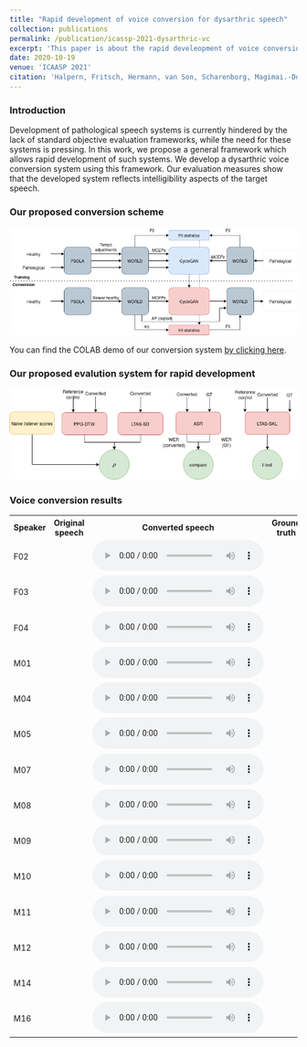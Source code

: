 ```yaml
---
title: "Rapid development of voice conversion for dysarthric speech"
collection: publications
permalink: /publication/icassp-2021-dysarthric-vc
excerpt: 'This paper is about the rapid develeopment of voice conversion for dysarthric speech'
date: 2020-10-19
venue: 'ICAASP 2021'
citation: 'Halpern, Fritsch, Hermann, van Son, Scharenborg, Magimai.-Doss  <i>ICASSP</i>. 1(1).'
---
```



###  Introduction
Development of pathological speech systems is currently hindered by the lack of standard objective evaluation frameworks, while the need for these systems is pressing.
In this work, we propose a general framework which allows rapid development of such systems. We develop a dysarthric voice conversion system using this framework. Our evaluation measures show that the developed system reflects intelligibility aspects of the target speech.

### Our proposed conversion scheme

<img src="/images/dysarthric_vc_icassp/Training.png">

You can find the COLAB demo of our conversion system 
[by clicking here](https://colab.research.google.com/drive/1PPH_jnxrKvXvUziNNY4fwBjmCcgDO79r?usp=sharing).

### Our proposed evalution system for rapid development

<img src="/images/dysarthric_vc_icassp/Evaluation.png">

### Voice conversion results



 <table style="width:100%">
  <tr>
    <th>Speaker</th>
    <th>Original speech</th>
    <th>Converted speech</th>
    <th>Ground truth</th>
  </tr>
          <tr>
    <td>F02</td>
    <td>
</td>
    <td>
 <audio controls>
  <source src="https://surfdrive.surf.nl/files/index.php/s/4UsgSDRBF1VPjfm/download" type="audio/wav">
</audio> 
</td>
    <td>

</td>
  </tr>
            <tr>
    <td>F03</td>
    <td>
</td>
    <td>
 <audio controls>
  <source src="https://surfdrive.surf.nl/files/index.php/s/T9F2ej0ZhXreaw9/download" type="audio/wav">
</audio> 
</td>
    <td>

</td>
  </tr>
        <tr>
    <td>F04</td>
    <td>
</td>
    <td>
 <audio controls>
  <source src="https://surfdrive.surf.nl/files/index.php/s/otObdZtOg9go5ij/download" type="audio/wav">
</audio> 
</td>
    <td>

</td>
  </tr>
          <tr>
    <td>M01</td>
    <td>
</td>
    <td>
 <audio controls>
  <source src="https://surfdrive.surf.nl/files/index.php/s/WLOZJkH3rjYhKjy/download" type="audio/wav">
</audio> 
</td>
    <td>
</td>
  </tr>
            <tr>
    <td>M04</td>
    <td>
</td>
    <td>
 <audio controls>
  <source src="https://surfdrive.surf.nl/files/index.php/s/OQ1Rb7FdjHebnze/download" type="audio/wav">
</audio> 
</td>
    <td>
</td>
  </tr>
            <tr>
    <td>M05</td>
    <td>
</td>
    <td>
 <audio controls>
  <source src="https://surfdrive.surf.nl/files/index.php/s/MbqW7mm5XcI47ih/download" type="audio/wav">
</audio> 
</td>
    <td>
</td>
  </tr>
             <tr>
    <td>M07</td>
    <td>
</td>
    <td>
 <audio controls>
  <source src="https://surfdrive.surf.nl/files/index.php/s/xx27WrEIgl6dh3Q/download" type="audio/wav">
</audio> 
</td>
    <td>
</td>
  </tr>
        <tr>
    <td>M08</td>
    <td>
</td>
    <td>
 <audio controls>
  <source src="https://surfdrive.surf.nl/files/index.php/s/N8PzHFiGjJVXvP7/download" type="audio/wav">
</audio> 
</td>
    <td>

</td>
  </tr>
      <tr>
    <td>M09</td>
    <td>
</td>
    <td>
 <audio controls>
  <source src="https://surfdrive.surf.nl/files/index.php/s/LZF7NQX5kC2Shak/download" type="audio/wav">
</audio> 
</td>
    <td>
</td>
  </tr>
        <tr>
    <td>M10</td>
    <td>
</td>
    <td>
 <audio controls>
  <source src="https://surfdrive.surf.nl/files/index.php/s/Upgqp1fp15PR4g6/download" type="audio/wav">
</audio> 
</td>
    <td>
</td>
  </tr>
          <tr>
    <td>M11</td>
    <td>
</td>
    <td>
 <audio controls>
  <source src="https://surfdrive.surf.nl/files/index.php/s/yUWnBBkskzRXwdy/download" type="audio/wav">
</audio> 
</td>
    <td>
</td>
  </tr>
            <tr>
    <td>M12</td>
    <td>
</td>
    <td>
 <audio controls>
  <source src="https://surfdrive.surf.nl/files/index.php/s/qaRi2nuYgdz2auN/download" type="audio/wav">
</audio> 
</td>
    <td>
</td>
  </tr>
    <tr>
    <td>M14</td>
    <td>

</td>
    <td>
 <audio controls>
  <source src="https://surfdrive.surf.nl/files/index.php/s/FZA06txFIhxVipR/download" type="audio/wav">
</audio> 
</td>
    <td>

</td>
  </tr>
    <tr>
    <td>M16</td>
    <td>

</td>
    <td>
 <audio controls>
  <source src="https://surfdrive.surf.nl/files/index.php/s/0GhzPfy3LVRHLny/download" type="audio/wav">
</audio> 
</td>
    <td>
</td>
  </tr>




</table> 
